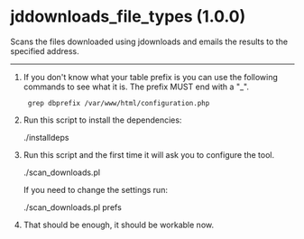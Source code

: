 # jddownloads_file_types (1.0.0)
Scans the files downloaded using jdownloads and emails the results to the specified address.

***

1. If you don't know what your table prefix is you can use the following commands to see what it is. The prefix MUST end with a "_".

        grep dbprefix /var/www/html/configuration.php

2. Run this script to install the dependencies:

	./installdeps

3. Run this script and the first time it will ask you to configure the tool.

	./scan_downloads.pl

	If you need to change the settings run:

	./scan_downloads.pl prefs

4. That should be enough, it should be workable now.

